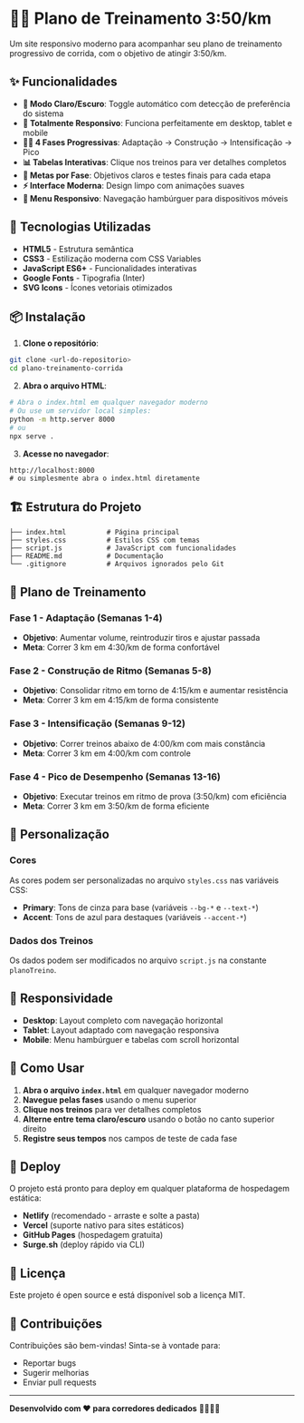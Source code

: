 # 🏃‍♂️ Plano de Treinamento 3:50/km

Um site responsivo moderno para acompanhar seu plano de treinamento progressivo de corrida, com o objetivo de atingir 3:50/km.

## ✨ Funcionalidades

- **🎨 Modo Claro/Escuro**: Toggle automático com detecção de preferência do sistema
- **📱 Totalmente Responsivo**: Funciona perfeitamente em desktop, tablet e mobile
- **🏃‍♂️ 4 Fases Progressivas**: Adaptação → Construção → Intensificação → Pico
- **📊 Tabelas Interativas**: Clique nos treinos para ver detalhes completos
- **🎯 Metas por Fase**: Objetivos claros e testes finais para cada etapa
- **⚡ Interface Moderna**: Design limpo com animações suaves
- **🔄 Menu Responsivo**: Navegação hambúrguer para dispositivos móveis

## 🚀 Tecnologias Utilizadas

- **HTML5** - Estrutura semântica
- **CSS3** - Estilização moderna com CSS Variables
- **JavaScript ES6+** - Funcionalidades interativas
- **Google Fonts** - Tipografia (Inter)
- **SVG Icons** - Ícones vetoriais otimizados

## 📦 Instalação

1. **Clone o repositório**:
```bash
git clone <url-do-repositorio>
cd plano-treinamento-corrida
```

2. **Abra o arquivo HTML**:
```bash
# Abra o index.html em qualquer navegador moderno
# Ou use um servidor local simples:
python -m http.server 8000
# ou
npx serve .
```

3. **Acesse no navegador**:
```
http://localhost:8000
# ou simplesmente abra o index.html diretamente
```

## 🏗️ Estrutura do Projeto

```
├── index.html          # Página principal
├── styles.css          # Estilos CSS com temas
├── script.js           # JavaScript com funcionalidades
├── README.md           # Documentação
└── .gitignore          # Arquivos ignorados pelo Git
```

## 🎯 Plano de Treinamento

### Fase 1 - Adaptação (Semanas 1-4)
- **Objetivo**: Aumentar volume, reintroduzir tiros e ajustar passada
- **Meta**: Correr 3 km em 4:30/km de forma confortável

### Fase 2 - Construção de Ritmo (Semanas 5-8)
- **Objetivo**: Consolidar ritmo em torno de 4:15/km e aumentar resistência
- **Meta**: Correr 3 km em 4:15/km de forma consistente

### Fase 3 - Intensificação (Semanas 9-12)
- **Objetivo**: Correr treinos abaixo de 4:00/km com mais constância
- **Meta**: Correr 3 km em 4:00/km com controle

### Fase 4 - Pico de Desempenho (Semanas 13-16)
- **Objetivo**: Executar treinos em ritmo de prova (3:50/km) com eficiência
- **Meta**: Correr 3 km em 3:50/km de forma eficiente

## 🎨 Personalização

### Cores
As cores podem ser personalizadas no arquivo `styles.css` nas variáveis CSS:
- **Primary**: Tons de cinza para base (variáveis `--bg-*` e `--text-*`)
- **Accent**: Tons de azul para destaques (variáveis `--accent-*`)

### Dados dos Treinos
Os dados podem ser modificados no arquivo `script.js` na constante `planoTreino`.

## 📱 Responsividade

- **Desktop**: Layout completo com navegação horizontal
- **Tablet**: Layout adaptado com navegação responsiva
- **Mobile**: Menu hambúrguer e tabelas com scroll horizontal

## 🔧 Como Usar

1. **Abra o arquivo `index.html`** em qualquer navegador moderno
2. **Navegue pelas fases** usando o menu superior
3. **Clique nos treinos** para ver detalhes completos
4. **Alterne entre tema claro/escuro** usando o botão no canto superior direito
5. **Registre seus tempos** nos campos de teste de cada fase

## 🚀 Deploy

O projeto está pronto para deploy em qualquer plataforma de hospedagem estática:
- **Netlify** (recomendado - arraste e solte a pasta)
- **Vercel** (suporte nativo para sites estáticos)
- **GitHub Pages** (hospedagem gratuita)
- **Surge.sh** (deploy rápido via CLI)

## 📄 Licença

Este projeto é open source e está disponível sob a licença MIT.

## 🤝 Contribuições

Contribuições são bem-vindas! Sinta-se à vontade para:
- Reportar bugs
- Sugerir melhorias
- Enviar pull requests

---

**Desenvolvido com ❤️ para corredores dedicados** 🏃‍♂️🏃‍♀️ 